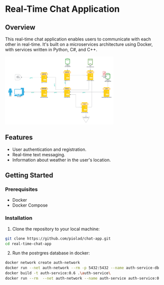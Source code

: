 # Real-Time Chat Application

## Overview

This real-time chat application enables users to communicate with each other in real-time. It's built on a microservices architecture using Docker, with services written in Python, C#, and C++.

<img src="./docs/general-design.png" alt="General design" width="70%"  align="center" />

## Features

- User authentication and registration.
- Real-time text messaging.
- Information about weather in the user's location.

## Getting Started

### Prerequisites

- Docker
- Docker Compose

### Installation

1. Clone the repository to your local machine:

```bash
git clone https://github.com/piolad/chat-app.git
cd real-time-chat-app
```

2. Run the postrgres database in docker:

```bash
docker network create auth-network
docker run --net auth-network --rm -p 5432:5432 --name auth-service-db -e POSTGRES_PASSWORD=mysecretpassword -d postgres
docker build -t auth-service:0.6 .\auth-service\
docker run --rm  --net auth-network --name auth-service auth-service:0.6
```
